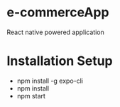 # e-commerceApp
React native powered application

# Installation Setup
- npm install -g expo-cli
- npm install
- npm start
